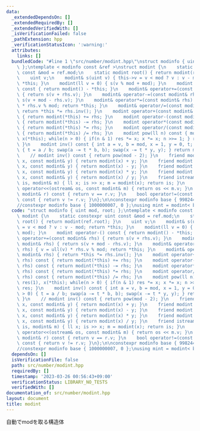 ```yaml
---
data:
  _extendedDependsOn: []
  _extendedRequiredBy: []
  _extendedVerifiedWith: []
  _isVerificationFailed: false
  _pathExtension: hpp
  _verificationStatusIcon: ':warning:'
  attributes:
    links: []
  bundledCode: "#line 1 \"src/number/modint.hpp\"\nstruct modinfo { uint mod, root;\
    \ };\ntemplate < modinfo const &ref >\nstruct modint {\n    static constexpr uint\
    \ const &mod = ref.mod;\n    static modint root() { return modint(ref.root); }\n\
    \    uint v;\n    modint& s(uint v) { this->v = v < mod ? v : v - mod; return\
    \ *this; }\n    modint(ll v = 0) { s(v % mod + mod); }\n    modint operator-()\
    \ const { return modint() - *this; }\n    modint& operator+=(const modint& rhs)\
    \ { return s(v + rhs.v); }\n    modint& operator-=(const modint& rhs) { return\
    \ s(v + mod - rhs.v); }\n    modint& operator*=(const modint& rhs) { v = ull(v)\
    \ * rhs.v % mod; return *this; }\n    modint& operator/=(const modint& rhs) {\
    \ return *this *= rhs.inv(); }\n    modint operator+(const modint& rhs) const\
    \ { return modint(*this) += rhs; }\n    modint operator-(const modint& rhs) const\
    \ { return modint(*this) -= rhs; }\n    modint operator*(const modint& rhs) const\
    \ { return modint(*this) *= rhs; }\n    modint operator/(const modint& rhs) const\
    \ { return modint(*this) /= rhs; }\n    modint pow(ll n) const { modint res(1),\
    \ x(*this); while(n > 0) { if(n & 1) res *= x; x *= x; n >>= 1; } return res;\
    \ }\n    modint inv() const { int a = v, b = mod, x = 1, y = 0, t; while(b > 0)\
    \ { t = a / b; swap(a -= t * b, b); swap(x -= t * y, y); } return modint(x); }\n\
    \    // modint inv() const { return pow(mod - 2); }\n    friend modint operator+(int\
    \ x, const modint& y) { return modint(x) + y; }\n    friend modint operator-(int\
    \ x, const modint& y) { return modint(x) - y; }\n    friend modint operator*(int\
    \ x, const modint& y) { return modint(x) * y; }\n    friend modint operator/(int\
    \ x, const modint& y) { return modint(x) / y; }\n    friend istream& operator>>(istream&\
    \ is, modint& m) { ll x; is >> x; m = modint(x); return is; }\n    friend ostream&\
    \ operator<<(ostream& os, const modint& m) { return os << m.v; }\n    bool operator==(const\
    \ modint& r) const { return v == r.v; }\n    bool operator!=(const modint& r)\
    \ const { return v != r.v; }\n};\n\nconstexpr modinfo base { 998244353, 3 };\n\
    //constexpr modinfo base { 1000000007, 0 };\nusing mint = modint< base >;\n"
  code: "struct modinfo { uint mod, root; };\ntemplate < modinfo const &ref >\nstruct\
    \ modint {\n    static constexpr uint const &mod = ref.mod;\n    static modint\
    \ root() { return modint(ref.root); }\n    uint v;\n    modint& s(uint v) { this->v\
    \ = v < mod ? v : v - mod; return *this; }\n    modint(ll v = 0) { s(v % mod +\
    \ mod); }\n    modint operator-() const { return modint() - *this; }\n    modint&\
    \ operator+=(const modint& rhs) { return s(v + rhs.v); }\n    modint& operator-=(const\
    \ modint& rhs) { return s(v + mod - rhs.v); }\n    modint& operator*=(const modint&\
    \ rhs) { v = ull(v) * rhs.v % mod; return *this; }\n    modint& operator/=(const\
    \ modint& rhs) { return *this *= rhs.inv(); }\n    modint operator+(const modint&\
    \ rhs) const { return modint(*this) += rhs; }\n    modint operator-(const modint&\
    \ rhs) const { return modint(*this) -= rhs; }\n    modint operator*(const modint&\
    \ rhs) const { return modint(*this) *= rhs; }\n    modint operator/(const modint&\
    \ rhs) const { return modint(*this) /= rhs; }\n    modint pow(ll n) const { modint\
    \ res(1), x(*this); while(n > 0) { if(n & 1) res *= x; x *= x; n >>= 1; } return\
    \ res; }\n    modint inv() const { int a = v, b = mod, x = 1, y = 0, t; while(b\
    \ > 0) { t = a / b; swap(a -= t * b, b); swap(x -= t * y, y); } return modint(x);\
    \ }\n    // modint inv() const { return pow(mod - 2); }\n    friend modint operator+(int\
    \ x, const modint& y) { return modint(x) + y; }\n    friend modint operator-(int\
    \ x, const modint& y) { return modint(x) - y; }\n    friend modint operator*(int\
    \ x, const modint& y) { return modint(x) * y; }\n    friend modint operator/(int\
    \ x, const modint& y) { return modint(x) / y; }\n    friend istream& operator>>(istream&\
    \ is, modint& m) { ll x; is >> x; m = modint(x); return is; }\n    friend ostream&\
    \ operator<<(ostream& os, const modint& m) { return os << m.v; }\n    bool operator==(const\
    \ modint& r) const { return v == r.v; }\n    bool operator!=(const modint& r)\
    \ const { return v != r.v; }\n};\n\nconstexpr modinfo base { 998244353, 3 };\n\
    //constexpr modinfo base { 1000000007, 0 };\nusing mint = modint< base >;\n"
  dependsOn: []
  isVerificationFile: false
  path: src/number/modint.hpp
  requiredBy: []
  timestamp: '2023-03-26 00:56:43+09:00'
  verificationStatus: LIBRARY_NO_TESTS
  verifiedWith: []
documentation_of: src/number/modint.hpp
layout: document
title: modint
---
```


自動でmodを取る構造体
